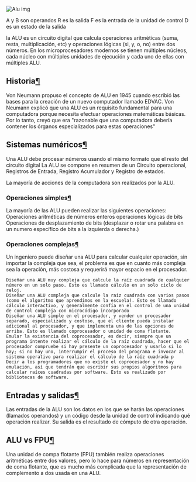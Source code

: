 ![Alu img](https://upload.wikimedia.org/wikipedia/commons/thumb/8/82/ALU_symbol.svg/1024px-ALU_symbol.svg.png)

A y B son operandos R es la salida F es la entrada de la unidad de control D es un estado de la salida

la ALU es un circuito digital que calcula operaciones aritméticas (suma, resta, multiplicación, etc) y operaciones lógicas (si, y, o, no) entre dos números. En los microprocesadores modernos se tienen múltiples núcleos, cada núcleo con múltiples unidades de ejecución y cada uno de ellas con múltiples ALU.

## Historia[¶](https://daniel-baf.github.io/url-notas/Apuntes/6-ciclo/microprogramacion/2023-08-15-ALU/#historia "Permanent link")

Von Neumann propuso el concepto de ALU en 1945 cuando escribió las bases para la creación de un nuevo computador llamado EDVAC. Von Neumann explicó que una ALU es un requisito fundamental para una computadora porque necesita efectuar operaciones matemáticas básicas. Por lo tanto, creyó que era "razonable que una computadora debería contener los órganos especializados para estas operaciones"

## Sistemas numéricos[¶](https://daniel-baf.github.io/url-notas/Apuntes/6-ciclo/microprogramacion/2023-08-15-ALU/#sistemas-numericos "Permanent link")

Una ALU debe procesar números usando el mismo formato que el resto del circuito digital La ALU se compone en resumen de un Circuito operacional, Registros de Entrada, Registro Acumulador y Registro de estados.

La mayoría de acciones de la computadora son realizados por la ALU.

### Operaciones simples[¶](https://daniel-baf.github.io/url-notas/Apuntes/6-ciclo/microprogramacion/2023-08-15-ALU/#operaciones-simples "Permanent link")

La mayoría de las ALU pueden realizar las siguientes operaciones: Operaciones aritméticas de números enteros operaciones lógicas de bits Operaciones de desplazamiento de bits (desplazar o rotar una palabra en un numero específico de bits a la izquierda o derecha.)

### Operaciones complejas[¶](https://daniel-baf.github.io/url-notas/Apuntes/6-ciclo/microprogramacion/2023-08-15-ALU/#operaciones-complejas "Permanent link")

Un ingeniero puede diseñar una ALU para calcular cualquier operación, sin importar la compleja que sea, el problema es que en cuanto más compleja sea la operación, más costosa y requerirá mayor espacio en el procesador.

```
Diseñar una ALU muy compleja que calcule la raíz cuadrada de cualquier número en un solo paso. Esto es llamado cálculo en un solo ciclo de reloj.
Diseñar una ALU compleja que calcule la raíz cuadrada con varios pasos (como el algoritmo que aprendimos en la escuela). Esto es llamado cálculo interactivo, y generalmente confía en el control de una unidad de control compleja con microcódigo incorporado
Diseñar una ALU simple en el procesador, y vender un procesador separado, especializado y costoso, que el cliente pueda instalar adicional al procesador, y que implementa una de las opciones de arriba. Esto es llamado coprocesador o unidad de coma flotante.
Emular la existencia del coprocesador, es decir, siempre que un programa intente realizar el cálculo de la raíz cuadrada, hacer que el procesador compruebe si hay presente un coprocesador y usarlo si lo hay; si no hay uno, interrumpir el proceso del programa e invocar al sistema operativo para realizar el cálculo de la raíz cuadrada p
Decir a los programadores que no existe el coprocesador y no hay emulación, así que tendrán que escribir sus propios algoritmos para calcular raíces cuadradas por software. Esto es realizado por bibliotecas de software.
```

## Entradas y salidas[¶](https://daniel-baf.github.io/url-notas/Apuntes/6-ciclo/microprogramacion/2023-08-15-ALU/#entradas-y-salidas "Permanent link")

Las entradas de la ALU son los datos en los que se harán las operaciones (llamados operandos) y un código desde la unidad de control indicando qué operación realizar. Su salida es el resultado de cómputo de otra operación.

## ALU vs FPU[¶](https://daniel-baf.github.io/url-notas/Apuntes/6-ciclo/microprogramacion/2023-08-15-ALU/#alu-vs-fpu "Permanent link")

Una unidad de compa flotante (FPU) también realiza operaciones aritméticas entre dos valores, pero lo hace para números en representación de coma flotante, que es mucho más complicada que la representación de complemento a dos usada en una ALU.